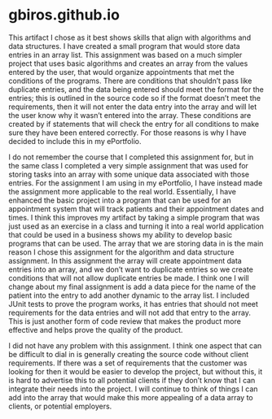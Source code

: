 # gbiros.github.io

This artifact I chose as it best shows skills that align with algorithms and data structures. I have created a small program that would store data entries in an array list. This assignment was based on a much simpler project that uses basic algorithms and creates an array from the values entered by the user, that would organize appointments that met the conditions of the programs. There are conditions that shouldn’t pass like duplicate entries, and the data being entered should meet the format for the entries; this is outlined in the source code so if the format doesn’t meet the requirements, then it will not enter the data entry into the array and will let the user know why it wasn’t entered into the array. These conditions are created by if statements that will check the entry for all conditions to make sure they have been entered correctly. For those reasons is why I have decided to include this in my ePortfolio. 
	
I do not remember the course that I completed this assignment for, but in the same class I completed a very simple assignment that was used for storing tasks into an array with some unique data associated with those entries. For the assignment I am using in my ePortfolio, I have instead made the assignment more applicable to the real world. Essentially, I have enhanced the basic project into a program that can be used for an appointment system that will track patients and their appointment dates and times. I think this improves my artifact by taking a simple program that was just used as an exercise in a class and turning it into a real world application that could be used in a business shows my ability to develop basic programs that can be used. The array that we are storing data in is the main reason I chose this assignment for the algorithm and data structure assignment. In this assignment the array will create appointment data entries into an array, and we don’t want to duplicate entries so we create conditions that will not allow duplicate entries be made. I think one I will change about my final assignment is add a data piece for the name of the patient into the entry to add another dynamic to the array list. I included JUnit tests to prove the program works, it has entries that should not meet requirements for the data entries and will not add that entry to the array. This is just another form of code review that makes the product more effective and helps prove the quality of the product. 
	
  
 I did not have any problem with this assignment. I think one aspect that can be difficult to dial in is generally creating the source code without client requirements. If there was a set of requirements that the customer was looking for then it would be easier to develop the project, but without this, it is hard to advertise this to all potential clients if they don’t know that I can integrate their needs into the project. I will continue to think of things I can add into the array that would make this more appealing of a data array to clients, or potential employers.
	
